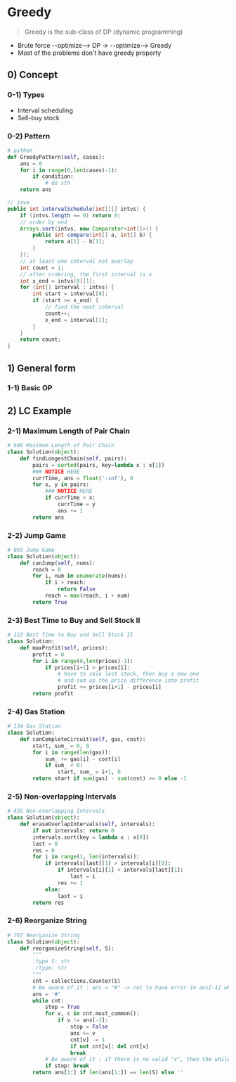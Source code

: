 # Greedy 
> Greedy is the sub-class of DP (dynamic programming)
- Brute force --optimize-->  DP -> --optimize--> Greedy
- Most of the problems don't have greedy property

## 0) Concept  

### 0-1) Types
- Interval scheduling
- Sell-buy stock

### 0-2) Pattern
```python
# python
def GreedyPattern(self, cases):
    ans = 0
    for i in range(0,len(cases)-1):
        if condition:
            # do sth
    return ans

```
```java
// java
public int intervalSchedule(int[][] intvs) {
    if (intvs.length == 0) return 0;
    // order by end
    Arrays.sort(intvs, new Comparator<int[]>() {
        public int compare(int[] a, int[] b) {
            return a[1] - b[1];
        }
    });
    // at least one interval not overlap
    int count = 1;
    // after ordering, the first interval is x
    int x_end = intvs[0][1];
    for (int[] interval : intvs) {
        int start = interval[0];
        if (start >= x_end) {
            // find the next interval
            count++;
            x_end = interval[1];
        }
    }
    return count;
}
```

## 1) General form

### 1-1) Basic OP

## 2) LC Example

### 2-1) Maximum Length of Pair Chain
```python
# 646 Maximum Length of Pair Chain
class Solution(object):
    def findLongestChain(self, pairs):
        pairs = sorted(pairs, key=lambda x : x[1])
        ### NOTICE HERE
        currTime, ans = float('-inf'), 0
        for x, y in pairs:
            ### NOTICE HERE
            if currTime < x:
                currTime = y
                ans += 1
        return ans
```

### 2-2) Jump Game
```python
# 055 Jump Game
class Solution(object):
    def canJump(self, nums):
        reach = 0
        for i, num in enumerate(nums):
            if i > reach:
                return False
            reach = max(reach, i + num)
        return True

```
### 2-3) Best Time to Buy and Sell Stock II
```python
# 122 Best Time to Buy and Sell Stock II
class Solution:
    def maxProfit(self, prices):
        profit = 0
        for i in range(0,len(prices)-1):
            if prices[i+1] > prices[i]:
                # have to sale last stock, then buy a new one
                # and sum up the price difference into profit
                profit += prices[i+1] - prices[i]
        return profit

```

### 2-4) Gas Station
```python
# 134 Gas Station
class Solution:
    def canCompleteCircuit(self, gas, cost):
        start, sum_ = 0, 0 
        for i in range(len(gas)):
            sum_ += gas[i] - cost[i]
            if sum_ < 0:
                start, sum_ = i+1, 0 
        return start if sum(gas) - sum(cost) >= 0 else -1 
```

### 2-5) Non-overlapping Intervals
```python
# 435 Non-overlapping Intervals
class Solution(object):
    def eraseOverlapIntervals(self, intervals):
        if not intervals: return 0
        intervals.sort(key = lambda x : x[0])
        last = 0
        res = 0
        for i in range(1, len(intervals)):
            if intervals[last][1] > intervals[i][0]:
                if intervals[i][1] < intervals[last][1]:
                    last = i
                res += 1
            else:
                last = i
        return res
```

### 2-6) Reorganize String
```python
# 767 Reorganize String
class Solution(object):
    def reorganizeString(self, S):
        """
        :type S: str
        :rtype: str
        """
        cnt = collections.Counter(S)
        # Be aware of it : ans = "#" -> not to have error in ans[-1] when first loop
        ans = '#'
        while cnt:
            stop = True
            for v, c in cnt.most_common():
                if v != ans[-1]:
                    stop = False
                    ans += v
                    cnt[v] -= 1
                    if not cnt[v]: del cnt[v]
                    break
            # Be aware of it : if there is no valid "v", then the while loop will break automatically at this condition (stop = True)
            if stop: break
        return ans[1:] if len(ans[1:]) == len(S) else ''
```